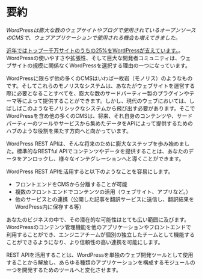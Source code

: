 # 要約

*WordPressは膨大な数のウェブサイトやブログで使用されているオープンソースのCMSで、ウェブアプリケーションで使用される機会も増えてきました。*

[近年ではトップ一千万サイトのうちの25%をWordPressが支えています。](http://w3techs.com/technologies/history_overview/content_management/all/y)。 WordPressの使いやすさや拡張性、そして巨大な開発者コミュニティは、ウェブサイトの規模に関係なくWordPressを選択する理由の一つになっています。

WordPressに限らず他の多くのCMSはいわば一枚岩（モノリス）のようなものです。そしてこれらのモノリスなシステムは、あなたがウェブサイトを運営する際に必要となることすべてを、膨大な数のサードパーティー製のプラグインやテーマ等によって提供することができます。しかし、現代のウェブにおいては、しばしばこのようなモノリシックなシステムから飛び出す必要があります。そこでWordPressを含め他の多くのCMSは、将来、それ自身のコンテンツや、サードパーティーのツールやサービスから集めたデータをAPIによって提供するためのハブのような役割を果たす方向へと向かっています。

WordPress REST APIは、そんな将来のために膨大なステップを歩み始めました。標準的なRESTful APIでコンテンツやデータを提供することは、あなたのデータをアンロックし、様々なインテグレーションへと導くことができます。

WordPress REST APIを活用すると以下のようなことを容易にします。

- フロントエンドをCMSから分離することが可能
- 複数のフロントエンドでコンテンツの活用（ウェブサイト、アプリなど。）
- 他のサービスとの連携（公開した記事を翻訳サービスに送信し、翻訳結果をWordPress内に保存する等）

あなたのビジネスの中で、その潜在的な可能性はとても広い範囲に及びます。WordPressのコンテンツ管理機能を他のアプリケーションやフロントエンドで利用することができ、エンジニアチームが個別の独立したチームとして機能することができるようになり、より信頼性の高い連携を可能にします。

REST APIを活用することは、WordPressを単独のウェブ開発ツールとして使用することから解放し、あらゆる種類のアプリケーションを構成するモジュールの一つを開発するためのツールへと変化させます。
